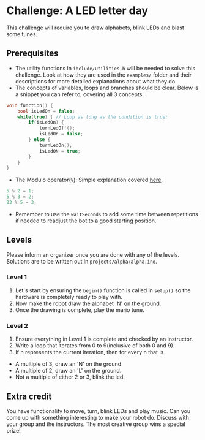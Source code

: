 # Challenge: A LED letter day

This challenge will require you to draw alphabets, blink LEDs and blast some tunes.

## Prerequisites

- The utility functions in `include/Utilities.h` will be needed to solve this challenge. Look at how they are used in the `examples/` folder and their descriptions for more detailed explanations about what they do.
- The concepts of variables, loops and branches should be clear. Below is a snippet you can refer to, covering all 3 concepts.

```cpp
void function() {
    bool isLedOn = false;
    while(true) { // Loop as long as the condition is true;
        if(isLedOn) {
            turnLedOff();
            isLedOn = false;
        } else {
            turnLedOn();
            isLedON = true;
        }
    }
}
```

- The Modulo operator(`%`): Simple explanation covered [here](https://www.reddit.com/r/explainlikeimfive/comments/1xws9k/comment/cffanex).

```cpp
5 % 2 = 1;
5 % 3 = 2;
23 % 5 = 3;
```

- Remember to use the `waitSeconds` to add some time between repetitions if needed to readjust the bot to a good starting position.

## Levels

Please inform an organizer once you are done with any of the levels. Solutions are to be written out in `projects/alpha/alpha.ino`.

### Level 1

1. Let's start by ensuring the `begin()` function is called in `setup()` so the hardware is completely ready to play with.
2. Now make the robot draw the alphabet 'N' on the ground.
3. Once the drawing is complete, play the mario tune.

### Level 2

1. Ensure everything in Level 1 is complete and checked by an instructor.
2. Write a loop that iterates from 0 to 9(inclusive of both 0 and 9).
3. If n represents the current iteration, then for every n that is

- A multiple of 3, draw an 'N' on the ground.
- A multiple of 2, draw an 'L' on the ground.
- Not a multiple of either 2 or 3, blink the led.

## Extra credit

You have functionality to move, turn, blink LEDs and play music. Can you come up with something interesting to make your robot do. Discuss with your group and the instructors. The most creative group wins a special prize!
